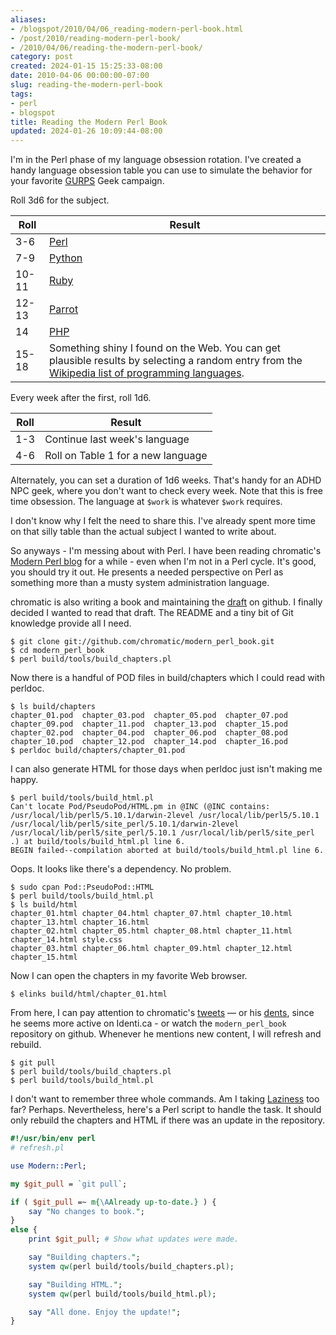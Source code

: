 ```yaml
---
aliases:
- /blogspot/2010/04/06_reading-modern-perl-book.html
- /post/2010/reading-modern-perl-book/
- /2010/04/06/reading-the-modern-perl-book/
category: post
created: 2024-01-15 15:25:33-08:00
date: 2010-04-06 00:00:00-07:00
slug: reading-the-modern-perl-book
tags:
- perl
- blogspot
title: Reading the Modern Perl Book
updated: 2024-01-26 10:09:44-08:00
---
```


I'm in the Perl phase of my language obsession rotation. I've created a handy
language obsession table you can use to simulate the behavior for your favorite
[GURPS](https://sjgames.com/gurps/) Geek campaign.

<!--more-->

Roll 3d6 for the subject.

<table>
<thead>
  <tr>
    <th>Roll</th>
    <th>Result</th>
  </tr>
</thead>
<tbody>
  <tr>
    <td>3-6</td>
    <td><a href="http://perl.org">Perl</a></td>
  </tr>
  <tr>
    <td>7-9</td>
    <td><a href="http://python.org">Python</a></td>
  </tr>
  <tr>
    <td>10-11</td>
    <td><a href="http://www.ruby-lang.org/en/">Ruby</a></td>
  </tr>
  <tr>
    <td>12-13</td>
    <td><a href="http://www.parrot.org/">Parrot</a></td>
  </tr>
  <tr>
    <td>14</td>
    <td><a href="http://php.net">PHP</a></td>
  </tr>
  <tr>
    <td>15-18</td>
    <td>Something shiny I found on the Web. You can get plausible results by selecting a random entry from the <a href="http://en.wikipedia.org/wiki/List_of_programming_languages">Wikipedia list of programming languages</a>.
    </td>
  </tr>
</tbody>
</table>

Every week after the first, roll 1d6.

<table>
<thead>
  <tr>
    <th>Roll</th>
    <th>Result</th>
  </tr>
</thead>
<tbody>
  <tr>
    <td>1-3</td><td>Continue last week's  language</td>
  </tr>
  <tr>
    <td>4-6</td><td>Roll on Table 1 for a new language</td>
  </tr>
</tbody>
</table>

Alternately, you can set a duration of 1d6 weeks. That's handy for an ADHD NPC
geek, where you don't want to check every week. Note that this is free time
obsession. The language at `$work` is whatever `$work` requires.

I don't know why I felt the need to share this. I've already spent more time on
that silly table than the actual subject I wanted to write about.

So anyways - I'm messing about with Perl. I have been reading chromatic's
[Modern Perl blog](https://modernperlbooks.com/mt/) for a while - even when I'm not in a Perl cycle. It's
good, you should try it out. He presents a needed perspective on Perl as
something more than a musty system administration language.

chromatic is also writing a book and maintaining the [draft](https://github.com/chromatic/modern_perl_book) on github. I
finally decided I wanted to read that draft. The README and a tiny bit of Git
knowledge provide all I need.</p>

````
$ git clone git://github.com/chromatic/modern_perl_book.git
$ cd modern_perl_book
$ perl build/tools/build_chapters.pl
````

Now there is a handful of POD files in build/chapters which I could read with
perldoc.

````
$ ls build/chapters
chapter_01.pod  chapter_03.pod  chapter_05.pod  chapter_07.pod  chapter_09.pod  chapter_11.pod  chapter_13.pod  chapter_15.pod
chapter_02.pod  chapter_04.pod  chapter_06.pod  chapter_08.pod  chapter_10.pod  chapter_12.pod  chapter_14.pod  chapter_16.pod
$ perldoc build/chapters/chapter_01.pod
````

I can also generate HTML for those days when perldoc just isn't making me
happy.

````
$ perl build/tools/build_html.pl
Can't locate Pod/PseudoPod/HTML.pm in @INC (@INC contains: /usr/local/lib/perl5/5.10.1/darwin-2level /usr/local/lib/perl5/5.10.1 /usr/local/lib/perl5/site_perl/5.10.1/darwin-2level /usr/local/lib/perl5/site_perl/5.10.1 /usr/local/lib/perl5/site_perl .) at build/tools/build_html.pl line 6.
BEGIN failed--compilation aborted at build/tools/build_html.pl line 6.
````

Oops. It looks like there's a dependency. No problem.

````
$ sudo cpan Pod::PseudoPod::HTML
$ perl build/tools/build_html.pl
$ ls build/html
chapter_01.html chapter_04.html chapter_07.html chapter_10.html chapter_13.html chapter_16.html
chapter_02.html chapter_05.html chapter_08.html chapter_11.html chapter_14.html style.css
chapter_03.html chapter_06.html chapter_09.html chapter_12.html chapter_15.html
````

Now I can open the chapters in my favorite Web browser.

````
$ elinks build/html/chapter_01.html
````

From here, I can pay attention to chromatic's [tweets](https://twitter.com/chromatic_x) — or his [dents](https://identi.ca/chromatic),
since he seems more active on Identi.ca - or watch the `modern_perl_book`
repository on github. Whenever he mentions new content, I will refresh and
rebuild.

````
$ git pull
$ perl build/tools/build_chapters.pl
$ perl build/tools/build_html.pl
````

I don't want to remember three whole commands. Am I taking [Laziness](https://c2.com/cgi/wiki?LazinessImpatienceHubris) too
far? Perhaps. Nevertheless, here's a Perl script to handle the task. It should
only rebuild the chapters and HTML if there was an update in the repository.

````perl
#!/usr/bin/env perl
# refresh.pl

use Modern::Perl;

my $git_pull = `git pull`;

if ( $git_pull =~ m{\AAlready up-to-date.} ) {
    say "No changes to book.";
}
else {
    print $git_pull; # Show what updates were made.

    say "Building chapters.";
    system qw(perl build/tools/build_chapters.pl);

    say "Building HTML.";
    system qw(perl build/tools/build_html.pl);

    say "All done. Enjoy the update!";
}
````